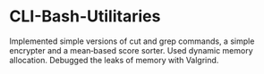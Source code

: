 # CLI-Bash-Utilitaries
Implemented simple versions of cut and grep commands, a simple encrypter and a mean‑based score sorter.
Used dynamic memory allocation.
Debugged the leaks of memory with Valgrind.
